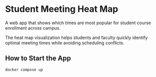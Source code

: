 # Student Meeting Heat Map

A web app that shows which times are most popular for student course enrollment across campus.

The heat map visualization helps students and faculty quickly identify optimal meeting times while avoiding scheduling conflicts.

## How to Start the App

```bash
docker compose up
```
